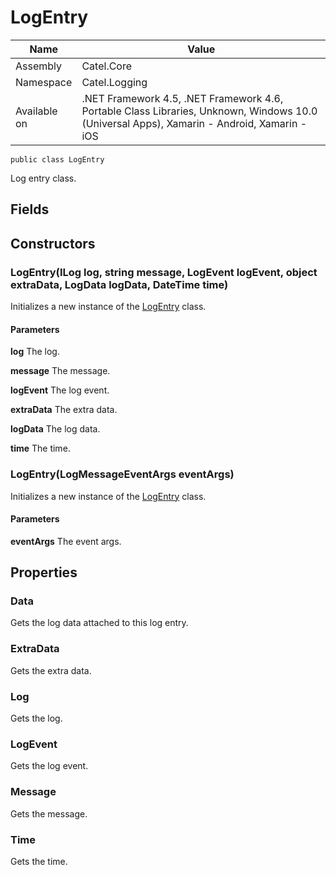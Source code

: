 

# LogEntry

Name|Value
---|---
Assembly|Catel.Core
Namespace|Catel.Logging
Available on|.NET Framework 4.5, .NET Framework 4.6, Portable Class Libraries, Unknown, Windows 10.0 (Universal Apps), Xamarin - Android, Xamarin - iOS

```
public class LogEntry
```

Log entry class.



## Fields

## Constructors

### LogEntry(ILog log, string message, LogEvent logEvent, object extraData, LogData logData, DateTime time)

Initializes a new instance of the [LogEntry](#) class.

#### Parameters

**log**
The log.

**message**
The message.

**logEvent**
The log event.

**extraData**
The extra data.

**logData**
The log data.

**time**
The time.



### LogEntry(LogMessageEventArgs eventArgs)

Initializes a new instance of the [LogEntry](#) class.

#### Parameters

**eventArgs**
The event args.



## Properties

### Data

Gets the log data attached to this log entry.



### ExtraData

Gets the extra data.



### Log

Gets the log.



### LogEvent

Gets the log event.



### Message

Gets the message.



### Time

Gets the time.



